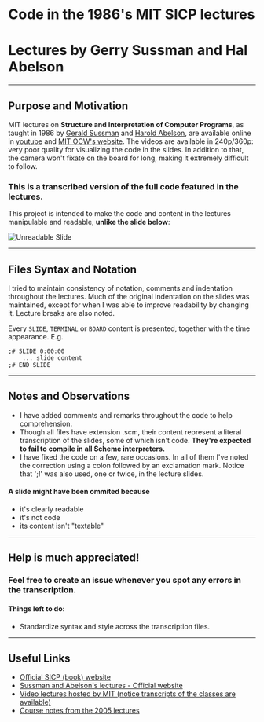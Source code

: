 # Code in the 1986's MIT SICP lectures
# Lectures by Gerry Sussman and Hal Abelson

-------------------------------------------------------------------------

## Purpose and Motivation

MIT lectures on **Structure and Interpretation of Computer Programs**, as taught in 1986 by [Gerald Sussman](http://groups.csail.mit.edu/mac/users/gjs/) and [Harold Abelson](http://groups.csail.mit.edu/mac/users/hal/hal.html), are available online in [youtube](https://www.youtube.com/course?list=ECE18841CABEA24090) and [MIT OCW's website](http://ocw.mit.edu/courses/electrical-engineering-and-computer-science/6-001-structure-and-interpretation-of-computer-programs-spring-2005/video-lectures/). The videos are available in 240p/360p: very poor quality for visualizing the code in the slides. In addition to that, the camera won't fixate on the board for long, making it extremely difficult to follow. 

### This is a transcribed version of the full code featured in the lectures. ###

This project is intended to make the code and content in the lectures manipulable and readable, **unlike the slide below**:

![Unreadable Slide](http://i.imgur.com/nin0M9n.png "This is nearly impossible to read")

-------------------------------------------------------------------------

## Files Syntax and Notation

I tried to maintain consistency of notation, comments and indentation throughout the lectures. Much of the original indentation on the slides was maintained, except for when I was able to improve readability by changing it. Lecture breaks are also noted.

Every `SLIDE`, `TERMINAL` or `BOARD` content is presented, together with the time appearance. E.g.
	
	;# SLIDE 0:00:00
	    ... slide content
	;# END SLIDE

-------------------------------------------------------------------------

## Notes and Observations

* I have added comments and remarks throughout the code to help comprehension.
* Though all files have extension .scm, their content represent a literal transcription of the slides, some of which isn't code. **They're expected to fail to compile in all Scheme interpreters.**
* I have fixed the code on a few, rare occasions. In all of them I've noted the correction using a colon followed by an exclamation mark. Notice that ';!' was also used, one or twice, in the lecture slides.

#### A slide might have been ommited because
-  it's clearly readable
-  it's not code
-  its content isn't "textable"

-------------------------------------------------------------------------

Help is much appreciated!
-------------------------

### Feel free to create an issue whenever you spot any errors in the transcription.
#### Things left to do:
- Standardize syntax and style across the transcription files.

-------------------------------------------------------------------------

Useful Links
------------
- [Official SICP (book) website](http://mitpress.mit.edu/sicp/)
- [Sussman and Abelson's lectures - Official website](http://groups.csail.mit.edu/mac/classes/6.001/abelson-sussman-lectures/)
- [Video lectures hosted by MIT (notice transcripts of the classes are available)](http://ocw.mit.edu/courses/electrical-engineering-and-computer-science/6-001-structure-and-interpretation-of-computer-programs-spring-2005/video-lectures/)
- [Course notes from the 2005 lectures](http://ocw.mit.edu/courses/electrical-engineering-and-computer-science/6-001-structure-and-interpretation-of-computer-programs-spring-2005/lecture-notes/)
